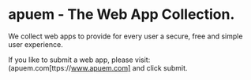 # apuem - The Web App Collection.

We collect web apps to provide for every user a secure, free and simple user experience.

If you like to submit a web app, please visit: (apuem.com[ttps://www.apuem.com] and click submit.
